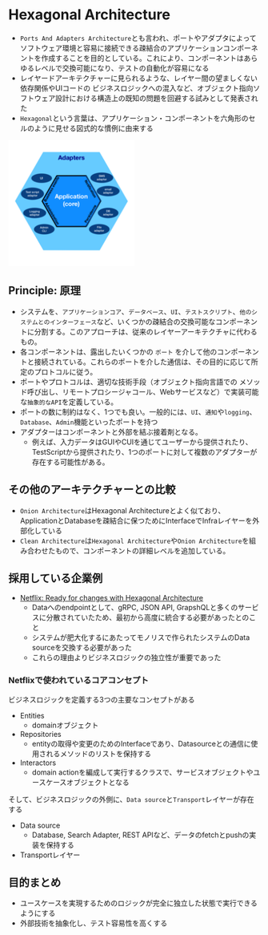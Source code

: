 # Hexagonal Architecture
- `Ports And Adapters Architecture`とも言われ、ポートやアダプタによってソフトウェア環境と容易に接続できる疎結合のアプリケーションコンポーネントを作成することを目的としている。これにより、コンポーネントはあらゆるレベルで交換可能になり、テストの自動化が容易になる
- レイヤードアーキテクチャーに見られるような、レイヤー間の望ましくない依存関係やUIコードの ビジネスロジックへの混入など、オブジェクト指向ソフトウェア設計における構造上の既知の問題を回避する試みとして発表された
- `Hexagonal`という言葉は、アプリケーション・コンポーネントを六角形のセルのように見せる図式的な慣例に由来する

<img src="https://raw.githubusercontent.com/hiromaily/documents/main/images/Hexagonal-Architecture.svg.png"  width="50%" height="50%">

## Principle: 原理
- システムを、`アプリケーションコア`、`データベース`、`UI`、`テストスクリプト`、`他のシステムとのインターフェース`など、いくつかの疎結合の交換可能なコンポーネントに分割する。このアプローチは、従来のレイヤーアーキテクチャに代わるもの。
- 各コンポーネントは、露出したいくつかの `ポート` を介して他のコンポーネントと接続されている。これらのポートを介した通信は、その目的に応じて所定のプロトコルに従う。
- ポートやプロトコルは、適切な技術手段（オブジェクト指向言語での メソッド呼び出し、リモートプロシージャコール、Webサービスなど）で実装可能な`抽象的なAPI`を定義している。
- ポートの数に制約はなく、1つでも良い。一般的には、`UI`、`通知`や`logging`、`Database`、`Admin`機能といったポートを持つ
- アダプターはコンポーネントと外部を結ぶ接着剤となる。
  - 例えば、入力データはGUIやCUIを通じてユーザーから提供されたり、TestScriptから提供されたり、1つのポートに対して複数のアダプターが存在する可能性がある。

## その他のアーキテクチャーとの比較
- `Onion Architecture`はHexagonal Architectureとよく似ており、ApplicationとDatabaseを疎結合に保つためにInterfaceでInfraレイヤーを外部化している
- `Clean Architecture`は`Hexagonal Architecture`や`Onion Architecture`を組み合わせたもので、コンポーネントの詳細レベルを追加している。

## 採用している企業例
- [Netflix: Ready for changes with Hexagonal Architecture](https://netflixtechblog.com/ready-for-changes-with-hexagonal-architecture-b315ec967749)
  - Dataへのendpointとして、gRPC, JSON API, GrapshQLと多くのサービスに分散されていたため、最初から高度に統合する必要があったとのこと
  - システムが肥大化するにあたってモノリスで作られたシステムのData sourceを交換する必要があった
  - これらの理由よりビジネスロジックの独立性が重要であった

### Netflixで使われているコアコンセプト
ビジネスロジックを定義する3つの主要なコンセプトがある
- Entities
  - domainオブジェクト
- Repositories
  - entityの取得や変更のためのInterfaceであり、Datasourceとの通信に使用されるメソッドのリストを保持する
- Interactors
  - domain actionを編成して実行するクラスで、サービスオブジェクトやユースケースオブジェクトとなる

そして、ビジネスロジックの外側に、`Data source`と`Transport`レイヤーが存在する
- Data source
  - Database, Search Adapter, REST APIなど、データのfetchとpushの実装を保持する
- Transportレイヤー


## 目的まとめ
- ユースケースを実現するためのロジックが完全に独立した状態で実行できるようにする
- 外部技術を抽象化し、テスト容易性を高くする